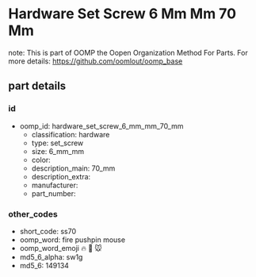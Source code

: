 # Hardware Set Screw 6 Mm Mm 70 Mm  

note: This is part of OOMP the Oopen Organization Method For Parts. For more details: https://github.com/oomlout/oomp_base

##  part details





### id
* oomp_id: hardware_set_screw_6_mm_mm_70_mm
  * classification: hardware
  * type: set_screw
  * size: 6_mm_mm
  * color: 
  * description_main: 70_mm
  * description_extra: 
  * manufacturer: 
  * part_number: 

### other_codes
* short_code: ss70
* oomp_word: fire pushpin mouse
* oomp_word_emoji :fire: :pushpin: :mouse:
* md5_6_alpha: sw1g
* md5_6: 149134